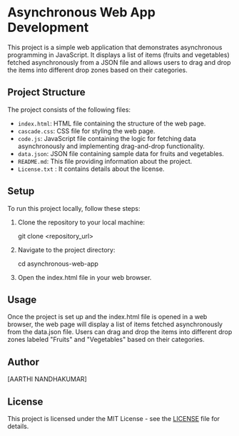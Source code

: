 # Asynchronous Web App Development

This project is a simple web application that demonstrates asynchronous programming in JavaScript. It displays a list of items (fruits and vegetables) fetched asynchronously from a JSON file and allows users to drag and drop the items into different drop zones based on their categories.

## Project Structure

The project consists of the following files:

- `index.html`: HTML file containing the structure of the web page.
- `cascade.css`: CSS file for styling the web page.
- `code.js`: JavaScript file containing the logic for fetching data asynchronously and implementing drag-and-drop functionality.
- `data.json`: JSON file containing sample data for fruits and vegetables.
- `README.md`: This file providing information about the project.
- `License.txt` : It contains details about the license.

## Setup

To run this project locally, follow these steps:

1. Clone the repository to your local machine:

   git clone <repository_url>

2. Navigate to the project directory:

   cd asynchronous-web-app

3. Open the index.html file in your web browser.
   
## Usage

Once the project is set up and the index.html file is opened in a web browser, the web page will display a list of items fetched asynchronously from the data.json file. Users can drag and drop the items into different drop zones labeled "Fruits" and "Vegetables" based on their categories.

## Author

[AARTHI NANDHAKUMAR]

## License

This project is licensed under the MIT License - see the [LICENSE](License.txt) file for details.
